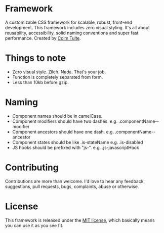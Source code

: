Framework
=========

A customizable CSS framework for scalable, robust, front-end development. This framework includes zero visual styling. It's all about reusability, accessibility, solid naming conventions and super fast performance. Created by <a href="http://www.twitter.com/colmtuite" target="_blank">Colm Tuite</a>.

Things to note
=========

- Zero visual style. Zilch. Nada. That's your job.
- Function is completely separated from form.
- Less than 10kb before gzip.

Naming
=========

- Component names should be in camelCase.
- Component modifiers should have two dashes. e.g. .componentName--modifier
- Component ancestors should have one dash. e.g. .componentName--ancestor
- Component states should be like .is-stateName e.g. .is-disabled
- JS hooks should be prefixed with "js-". e.g. .js-javascriptHook

Contributing
============

Contributions are more than welcome. I'd love to hear any feedback, suggestions, pull requests, bugs, complaints, abuse or otherwise.

License
============

This framework is released under the <a href="https://github.com/colmtuite/framework/blob/master/LICENSE" target="_blank">MIT license</a>, which basically means you can use it as you see fit.
